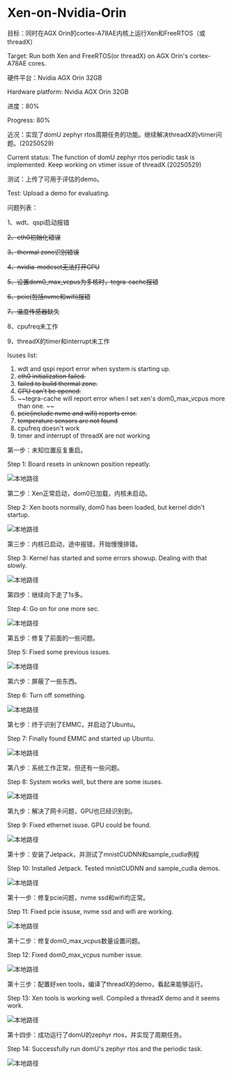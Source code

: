 # Xen-on-Nvidia-Orin

 目标：同时在AGX Orin的cortex-A78AE内核上运行Xen和FreeRTOS（或threadX）
 
 Target: Run both Xen and FreeRTOS(or threadX) on AGX Orin's cortex-A78AE cores.

 硬件平台：Nvidia AGX Orin 32GB
 
 Hardware platform: Nvidia AGX Orin 32GB

 进度：80%
 
 Progress: 80%

 近况：实现了domU zephyr rtos周期任务的功能。继续解决threadX的vtimer问题。(20250529)

 Current status: The function of domU zephyr rtos periodic task is implemented. Keep working on vtimer issue of threadX.(20250529)

 测试：上传了可用于评估的demo。

 Test: Upload a demo for evaluating.


 问题列表：
 
 1、wdt、qspi启动报错

 ~~2、eth0初始化错误~~

 ~~3、thermal zone识别错误~~

 ~~4、nvidia-modeset无法打开GPU~~

 ~~5、设置dom0_max_vcpus为多核时，tegra-cache报错~~

 ~~6、pcie(包括nvme和wifi)报错~~

 ~~7、温度传感器缺失~~

 8、cpufreq未工作

 9、threadX的timer和interrupt未工作

 Isuses list:
 1. wdt and qspi report error when system is starting up.
 2. ~~eth0 initialization failed.~~
 3. ~~failed to build thermal zone.~~
 4. ~~GPU can't be opened.~~
 5. ~~tegra-cache will report error when I set xen's dom0_max_vcpus more than one. ~~
 6. ~~pcie(include nvme and wifi) reports error.~~
 7. ~~temperature sensors are not found~~
 8. cpufreq doesn't work
 9. timer and interrupt of threadX are not working


第一步：未知位置反复重启。

Step 1: Board resets in unknown position repeatly. 

![本地路径](./pic/1.png) 

第二步：Xen正常启动，dom0已加载，内核未启动。

Step 2: Xen boots normally, dom0 has been loaded, but kernel didn't startup. 

![本地路径](./pic/2.png) 

第三步：内核已启动，途中报错，开始慢慢排错。

Step 3: Kernel has started and some errors showup. Dealing with that slowly.
 
![本地路径](./pic/3.png) 

第四步：继续向下走了1s多。

Step 4: Go on for one more sec.

![本地路径](./pic/4.png) 

第五步：修复了前面的一些问题。

Step 5: Fixed some previous issues. 

![本地路径](./pic/5.png) 

第六步：屏蔽了一些东西。

Step 6: Turn off something.

![本地路径](./pic/6.png) 

第七步：终于识别了EMMC，并启动了Ubuntu。

Step 7: Finally found EMMC and started up Ubuntu.

![本地路径](./pic/7.png) 

第八步：系统工作正常，但还有一些问题。

Step 8: System works well, but there are some isuses.

![本地路径](./pic/8.png) 

第九步：解决了网卡问题，GPU也已经识别到。

Step 9: Fixed ethernet isuse. GPU could be found.

![本地路径](./pic/9.png) 

第十步：安装了Jetpack，并测试了mnistCUDNN和sample_cudla例程

Step 10: Installed Jetpack. Tested mnistCUDNN and sample_cudla demos.

![本地路径](./pic/10.png) 

第十一步：修复pcie问题，nvme ssd和wifi均正常。

Step 11: Fixed pcie issuse, nvme ssd and wifi are working.

![本地路径](./pic/11.png) 

第十二步：修复dom0_max_vcpus数量设置问题。

Step 12: Fixed dom0_max_vcpus number issue.

![本地路径](./pic/12.png) 

第十三步：配置好xen tools，编译了threadX的demo，看起来能够运行。

Step 13: Xen tools is working well. Compiled a threadX demo and it seems work.

![本地路径](./pic/13.png) 

第十四步：成功运行了domU的zephyr rtos，并实现了周期任务。

Step 14: Successfully run domU's zephyr rtos and the periodic task.

![本地路径](./pic/14.png) 